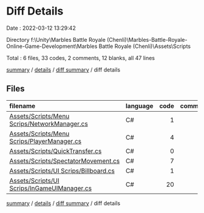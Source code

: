 # Diff Details

Date : 2022-03-12 13:29:42

Directory f:\Unity\Marbles Battle Royale (Chenli)\Marbles-Battle-Royale-Online-Game-Development\Marbles Battle Royale (Chenli)\Assets\Scripts

Total : 6 files,  33 codes, 2 comments, 12 blanks, all 47 lines

[summary](results.md) / [details](details.md) / [diff summary](diff.md) / diff details

## Files
| filename | language | code | comment | blank | total |
| :--- | :--- | ---: | ---: | ---: | ---: |
| [Assets/Scripts/Menu Scrips/NetworkManager.cs](/Assets/Scripts/Menu%20Scrips/NetworkManager.cs) | C# | 1 | 0 | 1 | 2 |
| [Assets/Scripts/Menu Scrips/PlayerManager.cs](/Assets/Scripts/Menu%20Scrips/PlayerManager.cs) | C# | 4 | 6 | 1 | 11 |
| [Assets/Scripts/QuickTransfer.cs](/Assets/Scripts/QuickTransfer.cs) | C# | 0 | -3 | 2 | -1 |
| [Assets/Scripts/SpectatorMovement.cs](/Assets/Scripts/SpectatorMovement.cs) | C# | 7 | 0 | 1 | 8 |
| [Assets/Scripts/UI Scrips/Billboard.cs](/Assets/Scripts/UI%20Scrips/Billboard.cs) | C# | 1 | 0 | 3 | 4 |
| [Assets/Scripts/UI Scrips/InGameUIManager.cs](/Assets/Scripts/UI%20Scrips/InGameUIManager.cs) | C# | 20 | -1 | 4 | 23 |

[summary](results.md) / [details](details.md) / [diff summary](diff.md) / diff details